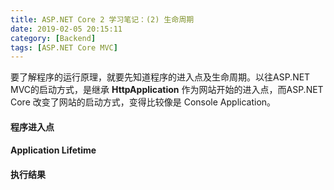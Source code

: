 ```yaml
---
title: ASP.NET Core 2 学习笔记：(2) 生命周期
date: 2019-02-05 20:15:11
category: [Backend]
tags: [ASP.NET Core MVC]
---
```




要了解程序的运行原理，就要先知道程序的进入点及生命周期。以往ASP.NET MVC的启动方式，是继承 **HttpApplication** 作为网站开始的进入点，而ASP.NET Core 改变了网站的启动方式，变得比较像是 Console Application。



#### 程序进入点







#### Application Lifetime









#### 执行结果







































